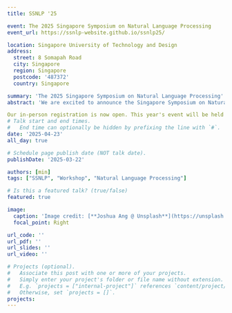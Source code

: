 ```yaml
---
title: SSNLP '25

event: The 2025 Singapore Symposium on Natural Language Processing
event_url: https://ssnlp-website.github.io/ssnlp25/

location: Singapore University of Technology and Design
address:
  street: 8 Somapah Road
  city: Singapore
  region: Singapore
  postcode: '487372'
  country: Singapore

summary: 'The 2025 Singapore Symposium on Natural Language Processing'
abstract: 'We are excited to announce the Singapore Symposium on Natural Language Processing 2025 (SSNLP'25), which will take place on Wednesday, April 23, 2025, as a full-day event. SSNLP is a premier platform for academic and industrial researchers in Singapore to present ongoing and upcoming work, fostering community building, idea exchange, and collaboration. SSNLP'25 is an excellent opportunity for faculties and students to gain international exposure and engage with leading experts in the field.

Our in-person registration is now open. This year's event will be held at the SUTD, 8 Somapah Rd, Singapore 487372. Our registration is free of charge, but we have limited seating. Please complete the registration form to secure your spot. '
# Talk start and end times.
#   End time can optionally be hidden by prefixing the line with `#`.
date: '2025-04-23'
all_day: true

# Schedule page publish date (NOT talk date).
publishDate: '2025-03-22'

authors: [min]
tags: ["SSNLP", "Workshop", "Natural Language Processing"]

# Is this a featured talk? (true/false)
featured: true

image:
  caption: 'Image credit: [**Joshua Ang @ Unsplash**](https://unsplash.com/photos/singapore-lion-fountain-Gf_KqXHU-PY)'
  focal_point: Right

url_code: ''
url_pdf: ''
url_slides: ''
url_video: ''

# Projects (optional).
#   Associate this post with one or more of your projects.
#   Simply enter your project's folder or file name without extension.
#   E.g. `projects = ["internal-project"]` references `content/project/deep-learning/index.md`.
#   Otherwise, set `projects = []`.
projects:
---
```

